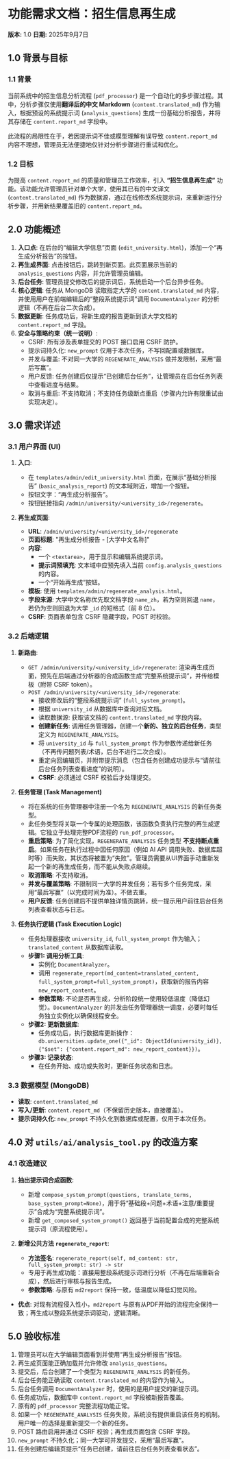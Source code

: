 # 功能需求文档：招生信息再生成

**版本:** 1.0
**日期:** 2025年9月7日

## 1.0 背景与目标

### 1.1 背景

当前系统中的招生信息分析流程 (`pdf_processor`) 是一个自动化的多步骤过程。其中，分析步骤仅使用**翻译后的中文 Markdown** (`content.translated_md`) 作为输入，根据预设的系统提示词 (`analysis_questions`) 生成一份基础分析报告，并将其存储在 `content.report_md` 字段中。

此流程的局限性在于，若因提示词不佳或模型理解有误导致 `content.report_md` 内容不理想，管理员无法便捷地仅针对分析步骤进行重试和优化。

### 1.2 目标

为提高 `content.report_md` 的质量和管理员工作效率，引入 **“招生信息再生成”** 功能。该功能允许管理员针对单个大学，使用其已有的中文译文 (`content.translated_md`) 作为数据源，通过在线修改系统提示词，来重新运行分析步骤，并用新结果覆盖旧的 `content.report_md`。

## 2.0 功能概述

1.  **入口点**: 在后台的“编辑大学信息”页面 (`edit_university.html`)，添加一个“再生成分析报告”的按钮。
2.  **再生成界面**: 点击按钮后，跳转到新页面。此页面展示当前的 `analysis_questions` 内容，并允许管理员编辑。
3.  **后台任务**: 管理员提交修改后的提示词后，系统启动一个后台异步任务。
4.  **核心逻辑**: 任务从 MongoDB 读取指定大学的 `content.translated_md` 内容，并使用用户在前端编辑后的“整段系统提示词”调用 `DocumentAnalyzer` 的分析逻辑（不再在后台二次合成）。
5.  **数据更新**: 任务成功后，将新生成的报告更新到该大学文档的 `content.report_md` 字段。
6.  **安全与策略约束（统一说明）**:
    *   CSRF: 所有涉及表单提交的 POST 接口启用 CSRF 防护。
    *   提示词持久化: `new_prompt` 仅用于本次任务，不写回配置或数据库。
    *   并发与覆盖: 不对同一大学的 `REGENERATE_ANALYSIS` 做并发限制，采用“最后写赢”。
    *   用户反馈: 任务创建后仅提示“已创建后台任务”，让管理员在后台任务列表中查看进度与结果。
    *   取消与重启: 不支持取消；不支持任务级断点重启（步骤内允许有限重试由实现决定）。

## 3.0 需求详述

### 3.1 用户界面 (UI)

1.  **入口**:
    *   在 `templates/admin/edit_university.html` 页面，在展示“基础分析报告” (`basic_analysis_report`) 的文本域附近，增加一个按钮。
    *   按钮文字：“再生成分析报告”。
    *   按钮链接指向 `/admin/university/<university_id>/regenerate`。

2.  **再生成页面**:
    *   **URL**: `/admin/university/<university_id>/regenerate`
    *   **页面标题**: "再生成分析报告 - [大学中文名称]"
    *   **内容**:
        *   一个 `<textarea>`，用于显示和编辑系统提示词。
        *   **提示词预填充**: 文本域中应预先填入当前 `config.analysis_questions` 的内容。
        *   一个“开始再生成”按钮。
    *   **模板**: 使用 `templates/admin/regenerate_analysis.html`。
    *   **字段来源**: 大学中文名称优先取文档字段 `name_zh`，若为空则回退 `name`，若仍为空则回退为大学 `_id` 的短格式（前 8 位）。
    *   **CSRF**: 页面表单包含 CSRF 隐藏字段，POST 时校验。

### 3.2 后端逻辑

1.  **新路由**:
    *   `GET /admin/university/<university_id>/regenerate`: 渲染再生成页面，预先在后端通过分析器的合成函数生成“完整系统提示词”，并传给模板（附带 CSRF token）。
    *   `POST /admin/university/<university_id>/regenerate`:
        *   接收修改后的“整段系统提示词” (`full_system_prompt`)。
        *   根据 `university_id` 从数据库中查询对应文档。
        *   读取数据源: 获取该文档的 `content.translated_md` 字段内容。
        *   **创建新任务**: 调用任务管理器，创建一个**新的、独立的后台任务**，类型定义为 `REGENERATE_ANALYSIS`。
        *   将 `university_id` 与 `full_system_prompt` 作为参数传递给新任务（不再传问题列表/术语，后台不进行二次合成）。
        *   重定向回编辑页，并附带提示消息（包含任务创建成功提示与“请前往后台任务列表查看进度”的说明）。
        *   **CSRF**: 必须通过 CSRF 校验后才处理提交。

2.  **任务管理 (Task Management)**
    *   将在系统的任务管理器中注册一个名为 `REGENERATE_ANALYSIS` 的新任务类型。
    *   此任务类型将关联一个专属的处理函数，该函数负责执行完整的再生成逻辑。它独立于处理完整PDF流程的 `run_pdf_processor`。
    *   **重启策略**: 为了简化实现，`REGENERATE_ANALYSIS` 任务类型 **不支持断点重启**。如果任务在执行过程中因任何原因（例如 AI API 调用失败、数据库超时等）而失败，其状态将被置为“失败”。管理员需要从UI界面手动重新发起一个新的再生成任务，而不能从失败点继续。
    *   **取消策略**: 不支持取消。
    *   **并发与覆盖策略**: 不限制同一大学的并发任务；若有多个任务完成，采用“最后写赢”（以完成时间为准）。不做去重。
    *   **用户反馈**: 任务创建后不提供单独详情页跳转，统一提示用户前往后台任务列表查看状态与日志。

3.  **任务执行逻辑 (Task Execution Logic)**
    *   任务处理器接收 `university_id`, `full_system_prompt` 作为输入；`translated_content` 从数据库读取。
    *   **步骤1: 调用分析工具**:
        *   实例化 `DocumentAnalyzer`。
        *   调用 `regenerate_report(md_content=translated_content, full_system_prompt=full_system_prompt)`，获取新的报告内容 `new_report_content`。
        *   **参数策略**: 不论是否再生成，分析阶段统一使用较低温度（降低幻觉）。`DocumentAnalyzer` 的并发由任务管理器统一调度，必要时每任务独立实例化以确保线程安全。
    *   **步骤2: 更新数据库**:
        *   任务成功后，执行数据库更新操作：`db.universities.update_one({"_id": ObjectId(university_id)}, {"$set": {"content.report_md": new_report_content}})`。
    *   **步骤3: 记录状态**:
        *   在任务开始、成功或失败时，更新任务状态和日志。

### 3.3 数据模型 (MongoDB)

*   **读取**: `content.translated_md`
*   **写入/更新**: `content.report_md`（不保留历史版本，直接覆盖）。
*   **提示词持久化**: `new_prompt` 不持久化到数据库或配置，仅用于本次任务。

## 4.0 对 `utils/ai/analysis_tool.py` 的改造方案

### 4.1 改造建议

1.  **抽出提示词合成函数**:
    *   新增 `compose_system_prompt(questions, translate_terms, base_system_prompt=None)`，用于将“基础段+问题+术语+注意/重要提示”合成为“完整系统提示词”。
    *   新增 `get_composed_system_prompt()` 返回基于当前配置合成的完整系统提示词（原流程使用）。

2.  **新增公共方法 `regenerate_report`**:
    *   **方法签名**: `regenerate_report(self, md_content: str, full_system_prompt: str) -> str`
    *   专用于再生成功能：直接用整段系统提示词进行分析（不再在后端重新合成），然后进行审核与报告生成。
    *   **参数策略**: 与原有 `md2report` 保持一致，低温度以降低幻觉风险。

*   **优点**: 对现有流程侵入性小，`md2report` 与原有从PDF开始的流程完全保持一致；再生成以整段系统提示词驱动，逻辑清晰。

## 5.0 验收标准

1.  管理员可以在大学编辑页面看到并使用“再生成分析报告”按钮。
2.  再生成页面能正确加载并允许修改 `analysis_questions`。
3.  提交后，后台创建了一个类型为 `REGENERATE_ANALYSIS` 的新任务。
4.  后台任务能正确读取 `content.translated_md` 的内容作为输入。
5.  后台任务调用 `DocumentAnalyzer` 时，使用的是用户提交的新提示词。
6.  任务成功后，数据库中 `content.report_md` 字段被新报告覆盖。
7.  原有的 `pdf_processor` 完整流程功能正常。
8.  如果一个 `REGENERATE_ANALYSIS` 任务失败，系统没有提供重启该任务的机制。用户唯一的选择是重新提交一个新的任务。
9.  POST 路由启用并通过 CSRF 校验；再生成页面包含 CSRF 字段。
10. `new_prompt` 不持久化；同一大学可并发提交，采用“最后写赢”。
11. 任务创建后编辑页提示“任务已创建，请前往后台任务列表查看状态”。